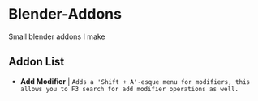 # Blender-Addons

Small blender addons I make

## Addon List

- **Add Modifier** | `Adds a 'Shift + A'-esque menu for modifiers, this allows you to F3 search for add modifier operations as well.`

